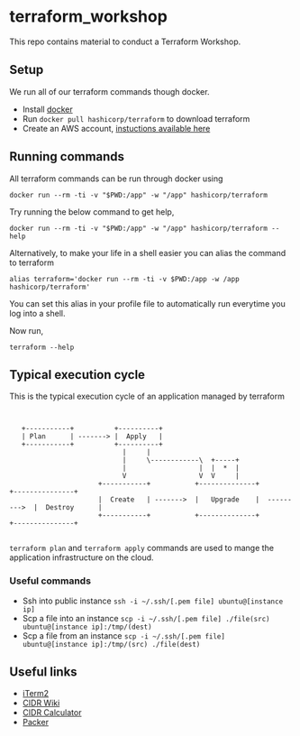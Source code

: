 # terraform_workshop

This repo contains material to conduct a Terraform Workshop.

## Setup

We run all of our terraform commands though docker.

- Install [docker](https://docs.docker.com/engine/installation/#supported-platforms)
- Run `docker pull hashicorp/terraform` to download terraform
- Create an AWS account, [instuctions available here](./aws_account_setup/README.md)


## Running commands

All terraform commands can be run through docker using

```
docker run --rm -ti -v "$PWD:/app" -w "/app" hashicorp/terraform
```

Try running the below command to get help,

```
docker run --rm -ti -v "$PWD:/app" -w "/app" hashicorp/terraform --help
```

Alternatively, to make your life in a shell easier you can alias the command to terraform

```
alias terraform='docker run --rm -ti -v $PWD:/app -w /app hashicorp/terraform'
```

You can set this alias in your profile file to automatically run everytime you log into a shell.

Now run,

```
terraform --help
```


## Typical execution cycle

This is the typical execution cycle of an application managed by terraform

```


   +-----------+          +----------+
   | Plan      | -------> |  Apply   |
   +-----------+          +----------+
                            |     |
                            |     \------------\  +-----+
                            |                  |  |  *  |
                            V                  V  V     |
                      +-----------+           +--------------+              +---------------+
                      |  Create   | ------->  |   Upgrade    |  --------->  |  Destroy      |
                      +-----------+           +--------------+              +---------------+


```


`terraform plan` and `terraform apply` commands are used to mange the application infrastructure on the cloud.


### Useful commands

- Ssh into public instance `ssh -i ~/.ssh/[.pem file] ubuntu@[instance ip]`
- Scp a file into an instance `scp -i ~/.ssh/[.pem file] ./file(src) ubuntu@[instance ip]:/tmp/(dest)`
- Scp a file from an instance `scp -i ~/.ssh/[.pem file] ubuntu@[instance ip]:/tmp/(src) ./file(dest)`


## Useful links

- [iTerm2](https://www.iterm2.com/version3.html)
- [CIDR Wiki](https://en.wikipedia.org/wiki/Classless_Inter-Domain_Routing)
- [CIDR Calculator](http://networkcalculator.ca/cidr-calculator.php)
- [Packer](https://www.packer.io/)
